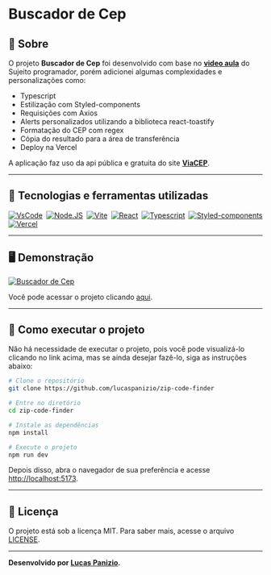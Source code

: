 # Buscador de Cep

## 📖 Sobre   
O projeto **Buscador de Cep** foi desenvolvido com base no **[video aula](https://www.youtube.com/watch?v=oy4cbqE1_qc&t=539s)** do Sujeito programador, porém adicionei algumas complexidades e personalizações como:

- Typescript
- Estilização com Styled-components
- Requisições com Axios
- Alerts personalizados utilizando a biblioteca react-toastify
- Formatação do CEP com regex
- Cópia do resultado para a área de transferência
- Deploy na Vercel

 A aplicação faz uso da api pública e gratuita do site **[ViaCEP](https://viacep.com.br/)**.

---

## 🚀 Tecnologias e ferramentas utilizadas

<div style="display: flex; justify-content: space-between; flex-wrap: wrap;">
  <a href="https://code.visualstudio.com/" target="_blank">
    <img src="https://skills.thijs.gg/icons?i=vscode" alt="VsCode"/>
  </a>
  <a href="https://nodejs.org/pt-br" target="_blank">
    <img src="https://skills.thijs.gg/icons?i=nodejs" alt="Node.JS"/>
  </a>
  <a href="https://vitejs.dev/" target="_blank">
    <img src="https://skills.thijs.gg/icons?i=vite" alt="Vite"/>
  </a>
  <a href="https://react.dev/learn" target="_blank">
    <img src="https://skills.thijs.gg/icons?i=react" alt="React"/>
  </a>
  <a href="https://www.typescriptlang.org/" target="_blank">
    <img src="https://skills.thijs.gg/icons?i=ts" alt="Typescript"/>
  </a>
  <a href="https://styled-components.com/" target="_blank">
    <img src="https://skills.thijs.gg/icons?i=styledcomponents" alt="Styled-components"/>
  </a>
  <a href="https://vercel.com/" target="_blank">
    <img src="https://skills.thijs.gg/icons?i=vercel" alt="Vercel"/>
  </a>
</div>

---

## 🖥️ Demonstração
[![Buscador de Cep](https://i.ibb.co/0h4Ntch/buscador-de-cep.gif "Clique para acessar o projeto")](https://panizio-zip-code-finder.vercel.app/ "Clique para acessar o projeto")  

Você pode acessar o projeto clicando [aqui](https://panizio-zip-code-finder.vercel.app/).

---

## 🔧 Como executar o projeto

Não há necessidade de executar o projeto, pois você pode visualizá-lo clicando no link acima, mas se ainda desejar fazê-lo, siga as instruções abaixo:
```bash
# Clone o repositório
git clone https://github.com/lucaspanizio/zip-code-finder

# Entre no diretório
cd zip-code-finder

# Instale as dependências
npm install

# Execute o projeto
npm run dev
```
Depois disso, abra o navegador de sua preferência e acesse <a href="http://localhost:5173" target="_blank">http://localhost:5173</a>.

---

## 📝 Licença

O projeto está sob a licença MIT. Para saber mais, acesse o arquivo [LICENSE](https://github.com/lucaspanizio/zip-code-finder/blob/master/LICENSE).

---
**Desenvolvido por [Lucas Panizio](https://github.com/lucaspanizio/).**
